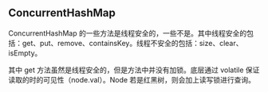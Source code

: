 ## ConcurrentHashMap

ConcurrentHashMap 的一些方法是线程安全的，一些不是。其中线程安全的包括：get、put、remove、containsKey。线程不安全的包括：size、clear、isEmpty。

其中 get 方法虽然是线程安全的，但是方法中并没有加锁。底层通过 volatile 保证读取的时的可见性（node.val）。Node 若是红黑树，则会加上读写锁进行查询。
